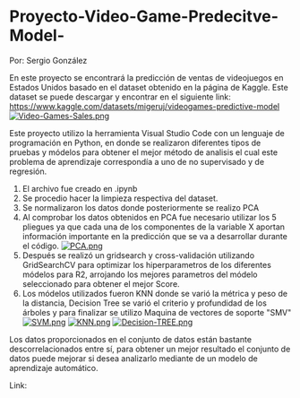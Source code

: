 # Proyecto-Video-Game-Predecitve-Model-
Por: Sergio González

En este proyecto se encontrará la predicción de ventas de videojuegos en Estados Unidos basado en el dataset obtenido en la página de Kaggle.
Este dataset se puede descargar y encontrar en el siguiente link: https://www.kaggle.com/datasets/migeruj/videogames-predictive-model
[![Video-Games-Sales.png](https://i.postimg.cc/yN6N9fHM/Video-Games-Sales.png)](https://postimg.cc/3k67QFW1)

Este proyecto utilizo la herramienta Visual Studio Code con un lenguaje de programación en Python, en donde se realizaron diferentes tipos de pruebas y módelos para obtener el mejor método de analisis el cual este problema de aprendizaje correspondía a uno de no supervisado y de regresión.
1. El archivo fue creado en .ipynb
2. Se procedio hacer la limpieza respectiva del dataset.
3. Se normalizaron los datos donde posteriormente se realizo PCA
4. Al comprobar los datos obtenidos en PCA fue necesario utilizar los 5 pliegues ya que cada una de los componentes de la variable X aportan información importante en la predicción que se va a desarrollar durante el código.
[![PCA.png](https://i.postimg.cc/x8173zCT/PCA.png)](https://postimg.cc/tZ82X7WL)
6. Después se realizó un gridsearch y cross-validación utilizando GridSearchCV para optimizar los hiperparametros de los diferentes módelos para R2, arrojando los mejores parametros del módelo seleccionado para obtener el mejor Score.
7. Los módelos utilizados fueron KNN donde se varió la métrica y peso de la distancia, Decision Tree se varió el criterio y profundidad de los árboles y para finalizar se utilizo Maquina de vectores de soporte "SMV"
[![SVM.png](https://i.postimg.cc/Qth5Pgcs/SVM.png)](https://postimg.cc/R3pNJHPb)
[![KNN.png](https://i.postimg.cc/FRpcQfxS/KNN.png)](https://postimg.cc/Q9BVQdwN)
[![Decision-TREE.png](https://i.postimg.cc/d08r4Nk4/Decision-TREE.png)](https://postimg.cc/yJ8DNPTZ)

Los datos proporcionados en el conjunto de datos están bastante descorrelacionados entre sí, para obtener un mejor resultado el conjunto de datos puede mejorar si desea analizarlo mediante de un modelo de aprendizaje automático.

Link:


